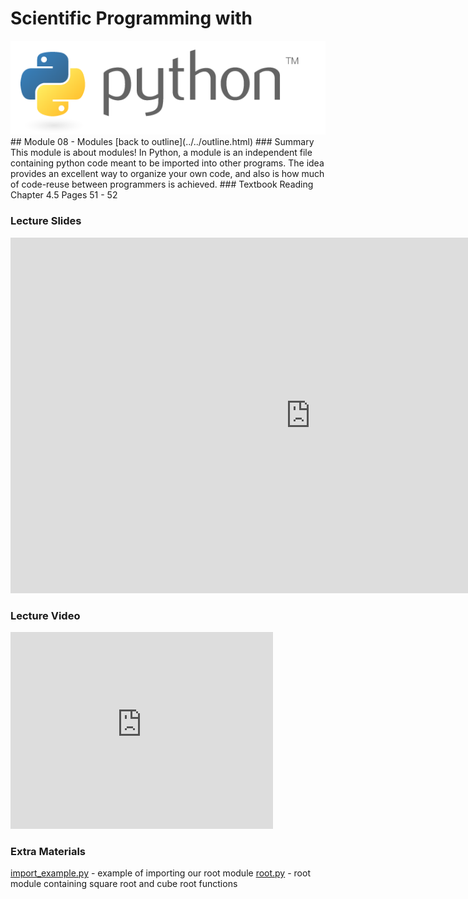 # Scientific Programming with 
<img src="../../imgs/python.png"/>
## Module 08 - Modules
[back to outline](../../outline.html)
### Summary
This module is about modules!  In Python, a module is an independent file containing python code meant to be imported into other programs.  The idea provides an excellent way to organize your own code, and also is how much of code-reuse between programmers is achieved.
### Textbook Reading
Chapter 4.5
Pages 51 - 52

### Lecture Slides
<iframe src="https://docs.google.com/presentation/d/1LZhf4TftbenQIGrDpMBnSNQg12iO1fSlLBGC-KULLzY/embed?start=false&loop=false&delayms=3000" frameborder="0" width="960" height="569" allowfullscreen="true" mozallowfullscreen="true" webkitallowfullscreen="true"></iframe>

### Lecture Video
<iframe width="420" height="315" src="https://www.youtube.com/embed/5GG5c1HCDfE" frameborder="0" allowfullscreen></iframe>

### Extra Materials
[import_example.py](import_example.py) - example of importing our root module
[root.py](root.py) - root module containing square root and cube root functions